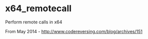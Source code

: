 # x64_remotecall
Perform remote calls in x64

From May 2014 - http://www.codereversing.com/blog/archives/151
